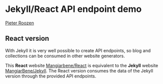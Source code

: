 # Jekyll/React API endpoint demo

[Pieter Roozen](https://roozen.nl)

## React version

With Jekyll it is very well possible to create API endpoints, so blog and collections can be consumed in other website generators.

This **React** website [Mangiarbene/React](https://mangiarbene.roozen.nl) is equivalent to the **Jekyll** website [MangiarBene/Jekyll](https://mangiarbeneapi.roozen.nl/). The React version consumes the data of the Jekyll version through the provided API endpoints.
